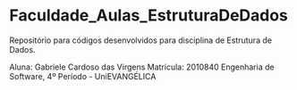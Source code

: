 # Faculdade_Aulas_EstruturaDeDados

Repositório para códigos desenvolvidos para disciplina de Estrutura de Dados.

Aluna: Gabriele Cardoso das Virgens
Matrícula: 2010840
Engenharia de Software, 4º Período - UniEVANGÉLICA

